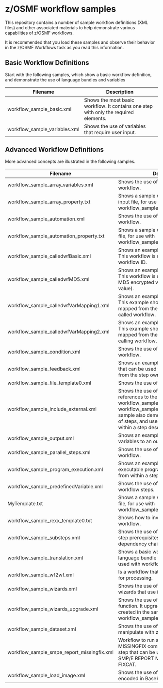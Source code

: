 # z/OSMF workflow samples

This repository contains a number of sample workflow definitions (XML files) and other associated materials to help demonstrate various capabilities of z/OSMF workflows.

It is recommended that you load these samples and observe their behavior in the z/OSMF Workflows task as you read this information.

## Basic Workflow Definitions

Start with the following samples, which show a basic workflow definition, and demonstrate the use of language bundles and variables

|Filename|Description|
|--------|-----------|
|workflow_sample_basic.xml|Shows the most basic workflow. It contains one step with only the required elements.
|workflow_sample_variables.xml| Shows the use of variables that require user input.

## Advanced Workflow Definitions

More advanced concepts are illustrated in the following samples.

|Filename|Description|
|--------|-----------|
|workflow_sample_array_variables.xml|Shows the use of array variables in a workflow.
|workflow_sample_array_property.txt|Shows a sample workflow array variable input file, for use with workflow_sample_array_variables.xml.
|workflow_sample_automation.xml| Shows the use of automated steps in a workflow.
|workflow_sample_automation_property.txt| Shows a sample workflow variable input file, for use with workflow_sample_automation.xml.
|workflow_sample_calledwfBasic.xml| Shows an example of a called workflow. This workflow is called by specifying its workflow ID.
| workflow_sample_calledwfMD5.xml| Shows an example of a called workflow. This workflow is called by specifying its MD5 encrypted value (a 128-bit hash value).
| workflow_sample_calledwfVarMapping1.xml| Shows an example of a called workflow. This example shows how variables can be mapped from the calling workflow to the called workflow.
| workflow_sample_calledwfVarMapping2.xml| Shows an example of a called workflow. This example shows how variables can be mapped from the called workflow to the calling workflow.
| workflow_sample_condition.xml| Shows the use of conditional steps in a workflow.
| workflow_sample_feedback.xml| Shows an example of a feedback form that can be used to gather input on a step from the step owner.
| workflow_sample_file_template0.xml| Shows the use of a file creation template.
| workflow_sample_include_external.xml| Shows the use of a DTD to make references to the external files workflow_sample_fragment0.xml and workflow_sample_fragment1.xml. This sample also demonstrates other features of steps, and uses some HTML tags within a step description.
| workflow_sample_output.xml| Shows an example of writing generated variables to an output file.
| workflow_sample_parallel_steps.xml| Shows the use of parallel steps in a workflow.
| workflow_sample_program_execution.xml| Shows an example of running an inline executable program (a UNIX shell script) from within a step.
| workflow_sample_predefinedVariable.xml| Shows the use of predefined variables in workflow steps.
| MyTemplate.txt| Shows a sample workflow file template file, for use with workflow_sample_predefinedVariable.xml.
| workflow_sample_rexx_template0.txt| Shows how to invoke a REXX exec from a workflow.
| workflow_sample_substeps.xml| Shows the use of substeps and the use of step prerequisites to establish dependency chains.
| workflow_sample_translation.xml| Shows a basic workflow that refers to a language bundle file. This workflow is used with workflow_sample_bundle0.txt.
| workflow_sample_wf2wf.xml| Is a workflow that calls another workflow for processing.
| workflow_sample_wizards.xml| Shows the use of instructions and wizards that use input variables.
| workflow_sample_wizards_upgrade.xml| Shows the use of the workflow upgrade function. It upgrades the workflow that is created in the sample file workflow_sample_wizards.xml.
| workflow_sample_dataset.xml | Shows the use of REST steps to manipulate with z/OS data set.
| workflow_sample_smpe_report_missingfix.xml| Workflow to run an SMP REPORT MISSINGFIX command.  This is a sample step that can be used for running an SMP/E REPORT MISSINGFIX for any FIXCAT.
| workflow_sample_load_image.xml| Shows the use of images that are encoded in Base64 string in a workflow.